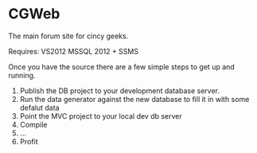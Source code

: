 CGWeb
=====

The main forum site for cincy geeks.

Requires:
VS2012
MSSQL 2012 + SSMS

Once you have the source there are a few simple steps to get up and running.

1) Publish the DB project to your development database server.
2) Run the data generator against the new database to fill it in with some defalut data
3) Point the MVC project to your local dev db server
4) Compile
5) ...
6) Profit
